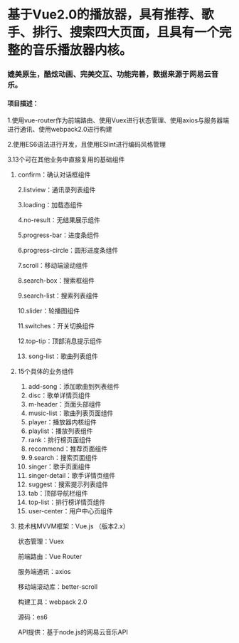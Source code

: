 # 基于Vue2.0的播放器，具有推荐、歌手、排行、搜索四大页面，且具有一个完整的音乐播放器内核。

### 媲美原生，酷炫动画、完美交互、功能完善，数据来源于网易云音乐。

#### 项目描述：

1.使用vue-router作为前端路由、使用Vuex进行状态管理、使用axios与服务器端进行通讯、使用webpack2.0进行构建

2.使用ES6语法进行开发，且使用ESlint进行编码风格管理

3.13个可在其他业务中直接复用的基础组件

1. confirm：确认对话框组件

   2.listview：通讯录列表组件

   3.loading：加载态组件

   4.no-result：无结果展示组件

   5.progress-bar：进度条组件

   6.progress-circle：圆形进度条组件

   7.scroll：移动端滚动组件

   8.search-box：搜索框组件

   9.search-list：搜索列表组件

   10.slider：轮播图组件

   11.switches：开关切换组件

   12.top-tip：顶部消息提示组件

   13. song-list：歌曲列表组件



4. 15个具体的业务组件
   1. add-song：添加歌曲到列表组件
   2. disc：歌单详情页组件
   3. m-header：页面头部组件
   4. music-list：歌曲列表页面组件
   5. player：播放器内核组件
   6. playlist：播放列表组件
   7. rank：排行榜页面组件
   8. recommend：推荐页面组件
   9. 9.search：搜索页面组件
   10. singer：歌手页面组件
   11. singer-detail：歌手详情页组件
   12. suggest：搜索提示列表组件
   13. tab：顶部导航栏组件
   14. top-list：排行榜详情页组件
   15. user-center：用户中心页组件





5. 技术栈MVVM框架：Vue.js （版本2.x）

   状态管理：Vuex

   前端路由：Vue Router

   服务端通讯：axios

   移动端滚动库：better-scroll

   构建工具：webpack 2.0

   源码：es6

   API提供：基于node.js的网易云音乐API
